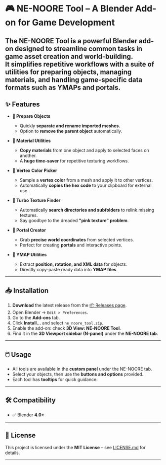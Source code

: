# 🎮 NE-NOORE Tool – A Blender Add-on for Game Development  

The **NE-NOORE Tool** is a powerful **Blender add-on** designed to **streamline common tasks in game asset creation and world-building**.  
It simplifies repetitive workflows with a **suite of utilities** for preparing objects, managing materials, and handling **game-specific data formats** such as **YMAPs** and **portals**.  
---

## ✨ Features  

- **🔹 Prepare Objects**  
  - Quickly **separate and rename imported meshes**.  
  - Option to **remove the parent object** automatically.  

- **🔹 Material Utilities**  
  - **Copy materials** from one object and apply to selected faces on another.  
  - A **huge time-saver** for repetitive texturing workflows.  

- **🔹 Vertex Color Picker**  
  - Sample a **vertex color** from a mesh and apply it to other vertices.  
  - Automatically **copies the hex code** to your clipboard for external use.  

- **🔹 Turbo Texture Finder**  
  - Automatically **search directories and subfolders** to relink missing textures.  
  - Say goodbye to the dreaded **"pink texture" problem**.  

- **🔹 Portal Creator**  
  - Grab **precise world coordinates** from selected vertices.  
  - Perfect for creating **portals** and interactive points.  

- **🔹 YMAP Utilities**  
  - Extract **position, rotation, and XML data** for objects.  
  - Directly copy-paste ready data into **YMAP files**.  

---

## 📥 Installation  

1. **Download** the latest release from the [📦 Releases page](https://github.com/NE-NOORE-Maps/ne-noore-tool-blender-addon/releases/tag/v1.8.2).  
2. Open Blender → `Edit > Preferences`.  
3. Go to the **Add-ons** tab.  
4. Click **Install...** and select `ne_noore_tool.zip`.  
5. Enable the add-on: check **3D View: NE-NOORE Tool**.  
6. Find it in the **3D Viewport sidebar (N-panel)** under the **NE-NOORE tab**.  

---

## 🖱️ Usage  

- All tools are available in the **custom panel** under the NE-NOORE tab.  
- Select your objects, then use the **buttons and options** provided.  
- Each tool has **tooltips** for quick guidance.  

---

## 🛠️ Compatibility  

- ✅ Blender **4.0+**  

---

## 📜 License  

This project is licensed under the **MIT License** – see [LICENSE.md](https://github.com/NE-NOORE-Maps/ne-noore-tool-blender-addon/blob/main/LICENSE) for details.  

---
